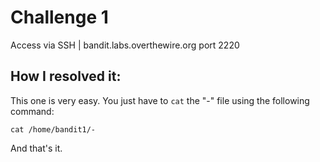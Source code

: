 # Challenge 1

Access via SSH | bandit.labs.overthewire.org port 2220 

## How I resolved it:

This one is very easy. You just have to `cat` the "-" file using the following command:

~~~
cat /home/bandit1/-
~~~

And that's it.
